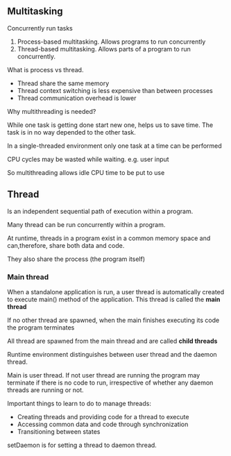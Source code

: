 ## Multitasking

Concurrently run tasks

1. Process-based multitasking. Allows programs to run concurrently
2. Thread-based multitasking. Allows parts of a program to run concurrently. 

What is process vs thread. 

- Thread share the same memory
- Thread context switching is less expensive than between processes 
- Thread communication overhead is lower

Why multithreading is needed?

While one task is getting done start new one, helps us to save time. The task is in no way depended to the other task.

In a single-threaded environment only one task at a time can be performed

CPU cycles may be wasted while waiting. e.g. user input

So multithreading allows idle CPU time to be put to use

## Thread

Is an independent sequential path of execution within a program.

Many thread can be run concurrently within a program.

At runtime, threads in a program exist in a common memory space and can,therefore, share both data and code.

They also share the process (the program itself)

### Main thread

When a standalone application is run, a user thread is automatically created to execute main() method of the application. This thread is called the **main thread**

If no other thread are spawned, when the main finishes executing its code the program terminates

All thread are spawned from the main thread and are called **child threads**

Runtime environment distinguishes between user thread and the daemon thread.

Main is user thread. If not user thread are running the program may terminate if there is no code to run, irrespective of whether any daemon threads are running or not.

Important things to learn to do to manage threads:
- Creating threads and providing code for a thread to execute
- Accessing common data and code through synchronization
- Transitioning between states

setDaemon is for setting a thread to daemon thread. 
